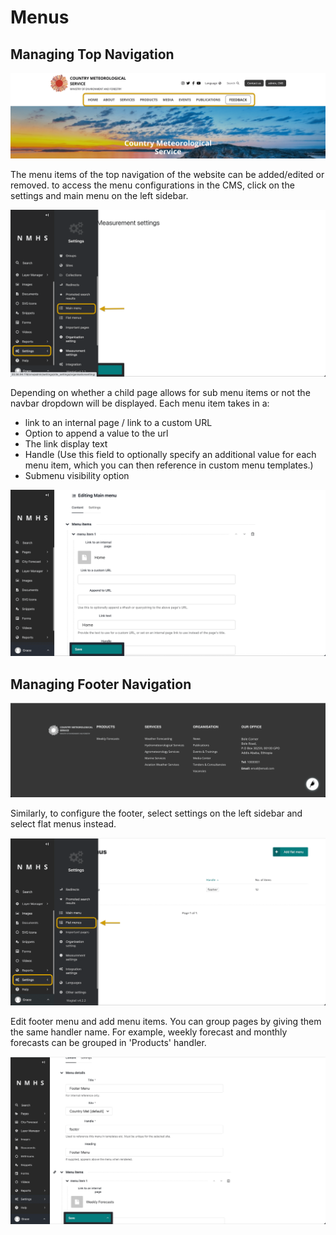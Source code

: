 # Menus

## Managing Top Navigation

![Top Navbar](../../_static/images/menus/top_nav_preview.png "Top Navbar")

The menu items of the top navigation of the website can be added/edited or removed. to access the menu configurations in the CMS, click on the settings and main menu on the left sidebar.

![Top Navbar](../../_static/images/menus/top_nav_explorer.png "Top Navbar")

Depending on whether a child page allows for sub menu items or not the navbar dropdown will be displayed. Each menu item takes in a:
- link to an internal page / link to a custom URL
- Option to append a value to the url
- The link display text
- Handle (Use this field to optionally specify an additional value for each menu item, which you can then reference in custom menu templates.)
- Submenu visibility option

![Manage Menu Items](../../_static/images/menus/manage_menu_items.png "Manage Menu Items")

## Managing Footer Navigation

![Footer](../../_static/images/menus/footer_preview.png "Footer")

Similarly, to configure the footer, select settings on the left sidebar and select flat menus instead. 

![Footer](../../_static/images/menus/footer_explorer.png "Footer")

Edit footer menu and add menu items. You can group pages by giving them the same handler name. For example, weekly forecast and monthly forecasts can be grouped in 'Products' handler.

![Edit Footer](../../_static/images/menus/edit_footer.png "Edit Footer")
